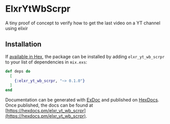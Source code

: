 # ElxrYtWbScrpr

A tiny proof of concept to verify how to get the last video on a YT channel using elixir

## Installation

If [available in Hex](https://hex.pm/docs/publish), the package can be installed
by adding `elxr_yt_wb_scrpr` to your list of dependencies in `mix.exs`:

```elixir
def deps do
  [
    {:elxr_yt_wb_scrpr, "~> 0.1.0"}
  ]
end
```

Documentation can be generated with [ExDoc](https://github.com/elixir-lang/ex_doc)
and published on [HexDocs](https://hexdocs.pm). Once published, the docs can
be found at [https://hexdocs.pm/elxr_yt_wb_scrpr](https://hexdocs.pm/elxr_yt_wb_scrpr).

